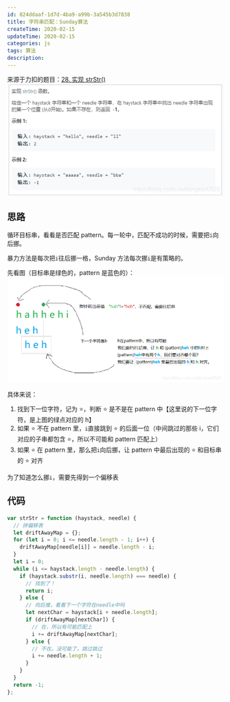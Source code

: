 ```yaml
---
id: 824ddaaf-1d7d-4ba9-a99b-3a545b3d7838
title: 字符串匹配：Sunday算法
createTime: 2020-02-15
updateTime: 2020-02-15
categories: js
tags: 算法
description:
---
```


来源于力扣的题目：[28. 实现 strStr()](https://leetcode-cn.com/problems/implement-strstr/)
![在这里插入图片描述](..\post-assets\ff609f83-8445-4e2a-894f-c082df9dccec.png)

## 思路

循环目标串，看看是否匹配 pattern。每一轮中，匹配不成功的时候，需要把`i`向后挪。

暴力方法是每次把`i`往后挪一格，Sunday 方法每次挪`i`是有策略的。

先看图（目标串是绿色的，pattern 是蓝色的）：
![在这里插入图片描述](..\post-assets\7e7c9c37-544f-4665-8864-4741ceb39d33.png)

具体来说：

1. 找到下一位字符，记为 ⭐，判断 ⭐ 是不是在 pattern 中【这里说的下一位字符，是上图的绿点对应的 h】
2. 如果 ⭐ 不在 pattern 里，`i`直接跳到 ⭐ 的后面一位（中间跳过的那些 i，它们对应的子串都包含 ⭐，所以不可能和 pattern 匹配上）
3. 如果 ⭐ 在 pattern 里，那么把`i`向后挪，让 pattern 中最后出现的 ⭐ 和目标串的 ⭐ 对齐

为了知道怎么挪`i`，需要先得到一个偏移表

## 代码

```js
var strStr = function (haystack, needle) {
  // 拼偏移表
  let driftAwayMap = {};
  for (let i = 0; i <= needle.length - 1; i++) {
    driftAwayMap[needle[i]] = needle.length - i;
  }
  let i = 0;
  while (i <= haystack.length - needle.length) {
    if (haystack.substr(i, needle.length) === needle) {
      // 找到了！
      return i;
    } else {
      // 向后推，看看下一个字符在needle中吗
      let nextChar = haystack[i + needle.length];
      if (driftAwayMap[nextChar]) {
        // 在，所以有可能匹配上
        i += driftAwayMap[nextChar];
      } else {
        // 不在。没可能了，跳过跳过
        i += needle.length + 1;
      }
    }
  }
  return -1;
};
```
